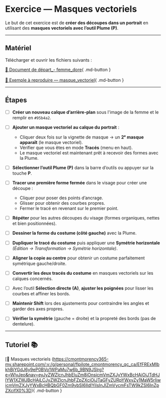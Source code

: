 <style>.md-footer{display:none;}</style>

# Exercice — Masques vectoriels

Le but de cet exercice est de **créer des découpes dans un portrait** en utilisant des **masques vectoriels avec l’outil Plume (P)**.  

***

## Matériel

Télécharger et ouvrir les fichiers suivants :  

[📁 Document de départ_- femme_dore](../assets/image/17_femme_dore.png){ .md-button }   <br>   
[📁 Exemple à reproduire — masque_vectoriel](../assets/image/14_vecteur_masque.png){ .md-button }   <br>   

---

## Étapes

- [ ] **Créer un nouveau calque d’arrière-plan** sous l'image de la femme et le remplir en `#95b4a2`.
- [ ] **Ajouter un masque vectoriel au calque du portrait** :  
  - Cliquer deux fois sur la vignette de masque → un **2ᵉ masque apparaît** (le masque vectoriel).  
  - Vérifier que vous êtes en mode **Tracés** (menu en haut).  
  - Le masque vectoriel est maintenant prêt à recevoir des formes avec la Plume.  
- [ ] **Sélectionner l’outil Plume (P)** dans la barre d’outils ou appuyer sur la touche **P**.  
- [ ] **Tracer une première forme fermée** dans le visage pour créer une découpe :  
  - Cliquer pour poser des points d’ancrage.  
  - Glisser pour obtenir des courbes propres.  
  - Fermer le tracé en revenant sur le premier point.    
- [ ] **Répéter** pour les autres découpes du visage (formes organiques, nettes et bien positionnées).  
- [ ] **Dessiner la forme du costume (côté gauche)** avec la Plume.  
- [ ] **Dupliquer le tracé du costume** puis appliquer une **Symétrie horizontale**  
  *(Édition → Transformation → Symétrie horizontale)*.  
- [ ] **Aligner la copie au centre** pour obtenir un costume parfaitement symétrique gauche/droite.  
- [ ] **Convertir les deux tracés du costume** en masques vectoriels sur les calques concernés.  
- [ ] Avec l’outil **Sélection directe (A)**, **ajuster les poignées** pour lisser les courbes et affiner les bords.  
- [ ] **Maintenir Shift** lors des ajustements pour contraindre les angles et garder des axes propres.  
- [ ] **Vérifier la symétrie** (gauche = droite) et la propreté des bords (pas de dentelure).  


---

## Tutoriel 📚

[📖 Masques vectoriels (https://cmontmorency365-my.sharepoint.com/:v:/g/personal/flpilote_cmontmorency_qc_ca/EfFRExMlbkhBjYGdJ6y9eP0BVo1WPaMu7w6b_9BN9JSlrg?e=WIyJeo&nav=eyJyZWZlcnJhbEluZm8iOnsicmVmZXJyYWxBcHAiOiJTdHJlYW1XZWJBcHAiLCJyZWZlcnJhbFZpZXciOiJTaGFyZURpYWxvZy1MaW5rIiwicmVmZXJyYWxBcHBQbGF0Zm9ybSI6IldlYiIsInJlZmVycmFsTW9kZSI6InZpZXcifX0%3D){ .md-button }   <br>   
